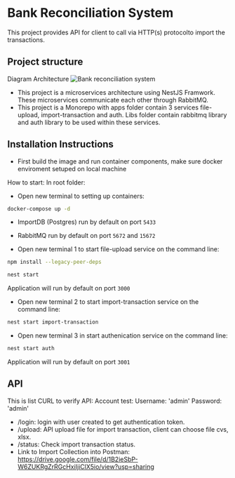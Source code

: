 # Bank Reconciliation System

This project provides API for client to call via HTTP(s) protocolto import the transactions.

## Project structure

Diagram Architecture
![Bank reconciliation system](https://github.com/tannguyen97/Bank-Reconciliation-System/assets/47649797/3cc138f5-087c-4c6a-9412-30f4f44ce33e)




* This project is a microservices architecture using NestJS Framwork. These microservices communicate each other through RabbitMQ.
* This project is a Monorepo with apps folder contain 3 services file-upload, import-transaction and auth. Libs folder contain rabbitmq library and auth library to be used within these services.

## Installation Instructions

* First build the image and run container components, make sure docker enviroment setuped on local machine

How to start:
In root folder:
* Open new terminal to setting up containers:
```bash
docker-compose up -d
```
* ImportDB (Postgres) run by default on port `5433`
* RabbitMQ run by default on port `5672` and `15672`

* Open new terminal 1 to start file-upload service on the command line:
```bash
npm install --legacy-peer-deps
```
```bash
nest start 
```
Application will run by default on port `3000`

* Open new terminal 2 to start import-transaction service on the command line:
```bash
nest start import-transaction
```

* Open new terminal 3 in start authenication service on the command line:
```bash
nest start auth
```
Application will run by default on port `3001`

## API
This is list CURL to verify API:
Account test:
Username: 'admin'
Password: 'admin'
* /login: login with user created to get authentication token.
* /upload: API upload file for import transaction, client can choose file cvs, xlsx.
* /status: Check import transaction status.
* Link to Import Collection into Postman: https://drive.google.com/file/d/1B2ieSbP-W6ZUKRgZrRGcHxiIjiClX5io/view?usp=sharing

